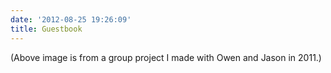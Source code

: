 ```yaml
---
date: '2012-08-25 19:26:09'
title: Guestbook
---
```


(Above image is from a group project I made with Owen and Jason in 2011.)


